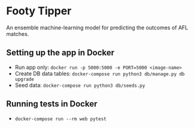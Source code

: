# Footy Tipper

An ensemble machine-learning model for predicting the outcomes of AFL matches.

## Setting up the app  in Docker
* Run app only: `docker run -p 5000:5000 -e PORT=5000 <image-name>`
* Create DB data tables: `docker-compose run python3 db/manage.py db upgrade`
* Seed data: `docker-compose run python3 db/seeds.py`

## Running tests in Docker
* `docker-compose run --rm web pytest`
